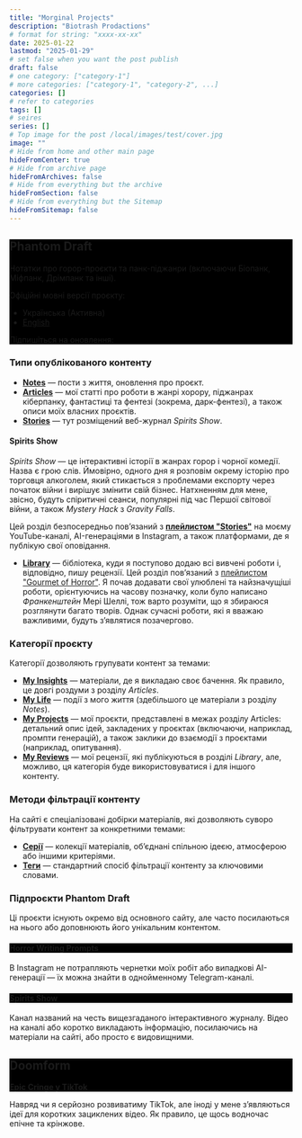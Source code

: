 ```yaml
---
title: "Morginal Projects"
description: "Biotrash Prodactions"
# format for string: "xxxx-xx-xx"
date: 2025-01-22
lastmod: "2025-01-29"
# set false when you want the post publish
draft: false
# one category: ["category-1"]
# more categories: ["category-1", "category-2", ...]
categories: []
# refer to categories
tags: []
# seires
series: []
# Top image for the post /local/images/test/cover.jpg
image: ""
# Hide from home and other main page
hideFromCenter: true
# Hide from archive page
hideFromArchives: false
# Hide from everything but the archive
hideFromSection: false
# Hide from everything but the Sitemap
hideFromSitemap: false
---
```

<div class="castration cover p_relative atcCentral" style="background-image: linear-gradient(black, black), url(/img/cover/default.jpg); background-blend-mode: saturation; background-position-y: 30% !important;">
	<div class="t_center castration base_width p_relative">
		<h2>Phantom Draft</h2>
		<p>Нотатки про горор-проєкти та панк-піджанри (включаючи Біопанк, Міфпанк, Дрімпанк та інші).</p>
		<p>Офіційні мовні версії проєкту:</p>
		<ul>
			<li>
				Українська (Активна)
			</li>
			<li><a href="/">
				English
			</a></li>
		</ul>
		<p>Підпишіться на оновлення:</p>
		<p>
			<a title="Facebook" rel="nofollow" href="https://www.facebook.com/phantomdrafts/" target="_blank"><i class="fa fa-facebook-official" aria-hidden="true"></i></a>
			<a title="Telegram" rel="nofollow" href="https://t.me/phantomdrafts" target="_blank"><i class="fa fa-telegram" aria-hidden="true"></i></a>
		</p>
	</div>
</div>

### Типи опублікованого контенту

- <a href="/uk/posts/" target="_blank"><strong>Notes</strong></a> — пости з життя, оновлення про проєкт.
- <a href="/uk/articles/" target="_blank"><strong>Articles</strong></a> — мої статті про роботи в жанрі хорору, піджанрах кіберпанку, фантастиці та фентезі (зокрема, дарк-фентезі), а також описи моїх власних проєктів.
- <a href="/uk/stories/" target="_blank"><strong>Stories</strong></a> — тут розміщений веб-журнал *Spirits Show*.

#### Spirits Show

*Spirits Show* — це інтерактивні історії в жанрах горор і чорної комедії. Назва є грою слів. Ймовірно, одного дня я розповім окрему історію про торговця алкоголем, який стикається з проблемами експорту через початок війни і вирішує змінити свій бізнес. Натхненням для мене, звісно, будуть спіритичні сеанси, популярні під час Першої світової війни, а також *Mystery Hack* з *Gravity Falls*.

Цей розділ безпосередньо пов’язаний з <a href="https://youtube.com/playlist?list=PLRSQ_MvJCAAgpwDfSlsxjm9BasAn61rB0&si=XXDnGKBleC7qy4WO" target="_blank"><strong>плейлистом "Stories"</strong></a> на моєму YouTube-каналі, AI-генераціями в Instagram, а також платформами, де я публікую свої оповідання.

- <a href="/uk/library/" target="_blank"><strong>Library</strong></a> — бібліотека, куди я поступово додаю всі вивчені роботи і, відповідно, пишу рецензії. Цей розділ пов’язаний з <a href="https://youtube.com/playlist?list=PLRSQ_MvJCAAgfE99FrnjgDgLP6NG9AjGC&si=eZ79NL3seBIAhtdq" target="_blank">плейлистом "Gourmet of Horror"</a>. Я почав додавати свої улюблені та найзначущіші роботи, орієнтуючись на часову позначку, коли було написано *Франкенштейн* Мері Шеллі, тож варто розуміти, що я збираюся розглянути багато творів. Однак сучасні роботи, які я вважаю важливими, будуть з’являтися позачергово.

### Категорії проєкту

Категорії дозволяють групувати контент за темами:

- <a href="/uk/categories/my-insights/" target="_blank"><strong>My Insights</strong></a> — матеріали, де я викладаю своє бачення. Як правило, це довгі роздуми з розділу *Articles*.
- <a href="/uk/categories/my-life/" target="_blank"><strong>My Life</strong></a> — події з мого життя (здебільшого це матеріали з розділу *Notes*).
- <a href="/uk/categories/my-projects/" target="_blank"><strong>My Projects</strong></a> — мої проєкти, представлені в межах розділу Articles: детальний опис ідей, закладених у проєктах (включаючи, наприклад, промпти генерацій), а також заклики до взаємодії з проєктами (наприклад, опитування).
- <a href="/uk/categories/my-reviews/" target="_blank"><strong>My Reviews</strong></a> — мої рецензії, які публікуються в розділі *Library*, але, можливо, ця категорія буде використовуватися і для іншого контенту.

### Методи фільтрації контенту

На сайті є спеціалізовані добірки матеріалів, які дозволяють суворо фільтрувати контент за конкретними темами:

- <a href="/uk/series/" target="_blank"><strong>Серії</strong></a> — колекції матеріалів, об’єднані спільною ідеєю, атмосферою або іншими критеріями.
- <a href="/uk/tags/" target="_blank"><strong>Теги</strong></a> — стандартний спосіб фільтрації контенту за ключовими словами.

### Підпроєкти Phantom Draft

Ці проєкти існують окремо від основного сайту, але часто посилаються на нього або доповнюють його унікальним контентом.

<div class="castration cover p_relative atcCentral" style="background-image: linear-gradient(black, black), url(/uk/images/page/about-us/horrorprom.webp); background-blend-mode: saturation; background-position-y: 30% !important;">
	<div class="t_center castration base_width p_relative">
		<h4>Horror Writing Prompts</h4>
		<p>
			<a title="Instagram" rel="nofollow" href="https://www.instagram.com/horrorprom" target="_blank"><i class="fa fa-instagram" aria-hidden="true"></i></a>
			<a title="Telegram" rel="nofollow" href="https://t.me/horrorprom" target="_blank"><i class="fa fa-telegram" aria-hidden="true"></i></a>
		</p>
	</div>
</div>

В Instagram не потрапляють чернетки моїх робіт або випадкові AI-генерації — їх можна знайти в однойменному Telegram-каналі.

<div class="castration cover p_relative atcCentral" style="background-image: linear-gradient(black, black), url(); background-blend-mode: saturation; background-position-y: 30% !important;">
	<div class="t_center castration base_width p_relative">
		<h4>Spirits Show</h4>
		<p>
			<a title="YouTube" rel="nofollow" href="https://www.youtube.com/@spirits-show" target="_blank"><i class="fa fa-youtube-play" aria-hidden="true"></i></a>
		</p>
	</div>
</div>

Канал названий на честь вищезгаданого інтерактивного журналу. Відео на каналі або коротко викладають інформацію, посилаючись на матеріали на сайті, або просто є видовищними.

<div class="castration cover p_relative atcCentral" style="background-image: linear-gradient(black, black), url(/uk/images/page/about-us/doomform.webp); background-blend-mode: saturation; background-position-y: 30% !important;">
	<div class="t_center castration base_width p_relative">
		<h2>Doomform</h2>
		<p><a href="" target="_blank"><strong>Epic Cringe у TikTok</strong></a></p>
	</div>
</div>

Навряд чи я серйозно розвиватиму TikTok, але іноді у мене з’являються ідеї для коротких зациклених відео. Як правило, це щось водночас епічне та крінжове.
<!--more-->